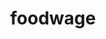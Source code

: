 ---
layout: chefpage
title: foodwage
chef: foodwage
permalink: chef/foodwage
image: chef.jpg
imagecredit: "https://unsplash.com"
---
